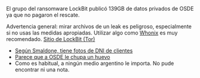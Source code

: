 El grupo del ransomware LockBit publicó 139GB de datos privados de OSDE ya que no pagaron el rescate.

Advertencia general: mirar archivos de un leak es peligroso, especialmente si no usas las medidas apropiadas. Utilizar algo como [Whonix](https://whonix.org) es muy recomendado. [Sitio de LockBit (Tor)](http://lockbitapt6vx57t3eeqjofwgcglmutr3a35nygvokja5uuccip4ykyd.onion/)

-   [Según Smaldone, tiene fotos de DNI de clientes](https://twitter.com/mis2centavos/status/1556754729623080965)
-   [Parece que a OSDE le chupa un huevo](https://twitter.com/luisastudill0/status/1556740626443603969)
-   Como es habitual, a ningún medio argentino le importa. No pude encontrar ni una nota.

